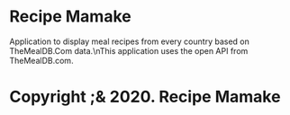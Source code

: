 # Recipe Mamake
Application to display meal recipes from every country based on TheMealDB.Com data.\nThis application uses the open API from TheMealDB.com.
# Copyright ;& 2020. Recipe Mamake
